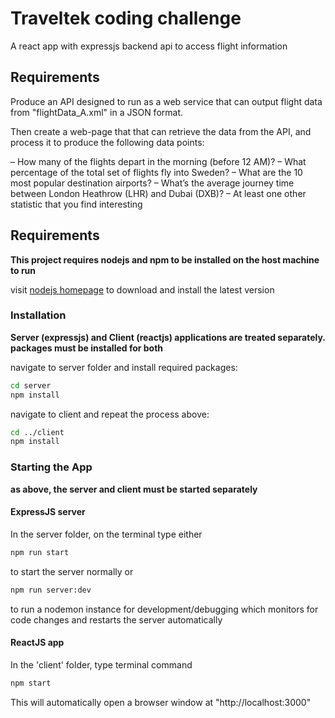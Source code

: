 # Traveltek coding challenge

A react app with expressjs backend api to access flight information

## Requirements

Produce an API designed to run as a web service that can output flight data from "flightData_A.xml" in a JSON format.

Then create a web-page that that can retrieve the data from the API, and process it to produce the following data points:

– How many of the flights depart in the morning (before 12 AM)?
– What percentage of the total set of flights fly into Sweden?
– What are the 10 most popular destination airports?
– What’s the average journey time between London Heathrow (LHR) and Dubai (DXB)?
– At least one other statistic that you find interesting

## Requirements

**This project requires nodejs and npm to be installed on the host machine to run**

visit [nodejs homepage](https://nodejs.org/en/) to download and install the latest version

### Installation

**Server (expressjs) and Client (reactjs) applications are treated separately. packages must be installed for both**

navigate to server folder and install required packages:
```sh
cd server
npm install
```

navigate to client and repeat the process above:

```sh
cd ../client
npm install
```

###  Starting the App

**as above, the server and client must be started separately**

#### ExpressJS server

In the server folder, on the terminal type either

```sh
npm run start
```

to start the server normally or

```sh
npm run server:dev
```

to run a nodemon instance for development/debugging which monitors for code changes and restarts the server automatically

#### ReactJS app

In the 'client' folder, type terminal command

```sh
npm start
```

This will automatically open a browser window at "http://localhost:3000"


